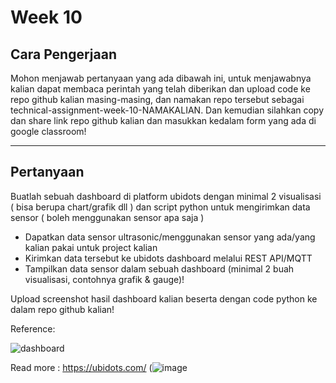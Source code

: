 # Week 10

## Cara Pengerjaan

Mohon menjawab pertanyaan yang ada dibawah ini, untuk menjawabnya kalian dapat membaca perintah yang telah diberikan dan upload code ke repo github kalian masing-masing, dan namakan repo tersebut sebagai technical-assignment-week-10-NAMAKALIAN. Dan kemudian silahkan copy dan share link repo github kalian dan masukkan kedalam form yang ada di google classroom!

---
## Pertanyaan

Buatlah sebuah dashboard di platform ubidots dengan minimal 2 visualisasi ( bisa berupa chart/grafik dll ) dan script python untuk mengirimkan data sensor ( boleh menggunakan sensor apa saja )
* Dapatkan data sensor ultrasonic/menggunakan sensor yang ada/yang kalian pakai untuk project kalian
* Kirimkan data tersebut ke ubidots dashboard melalui REST API/MQTT
* Tampilkan data sensor dalam sebuah dashboard (minimal 2 buah visualisasi, contohnya grafik & gauge)!

Upload screenshot hasil dashboard kalian beserta dengan code python ke dalam repo github kalian!

Reference: 

![dashboard](https://ubidots.com/images/homepage/ipad.png)

Read more : https://ubidots.com/
(![image](https://github.com/rippin8/.NEEDDUIT/assets/138226567/201c54e1-2dfd-4a79-a688-3b510aaaa416)
